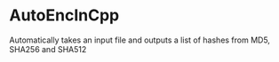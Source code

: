 # AutoEncInCpp
Automatically takes an input file and outputs a list of hashes from MD5, SHA256 and SHA512
